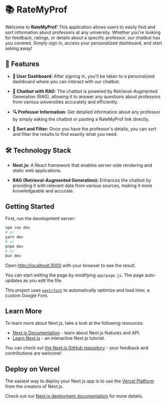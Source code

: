 # 📚 RateMyProf

Welcome to **RateMyProf**! This application allows users to easily find and sort information about professors at any university. Whether you're looking for feedback, ratings, or details about a specific professor, our chatbot has you covered. Simply sign in, access your personalized dashboard, and start asking away!

## 🚀 Features

- **🔐 User Dashboard:** After signing in, you'll be taken to a personalized dashboard where you can interact with our chatbot.

- **🤖 Chatbot with RAG:** The chatbot is powered by Retrieval-Augmented Generation (RAG), allowing it to answer any questions about professors from various universities accurately and efficiently.

- **🔍 Professor Information:** Get detailed information about any professor by simply asking the chatbot or pasting a RateMyProf link directly.

- **🔄 Sort and Filter:** Once you have the professor's details, you can sort and filter the results to find exactly what you need.

## 🛠️ Technology Stack

- **Next.js:** A React framework that enables server-side rendering and static web applications.

- **RAG (Retrieval-Augmented Generation):** Enhances the chatbot by providing it with relevant data from various sources, making it more knowledgeable and accurate.

## Getting Started

First, run the development server:

```bash
npm run dev
# or
yarn dev
# or
pnpm dev
# or
bun dev
```

Open [http://localhost:3000](http://localhost:3000) with your browser to see the result.

You can start editing the page by modifying `app/page.js`. The page auto-updates as you edit the file.

This project uses [`next/font`](https://nextjs.org/docs/basic-features/font-optimization) to automatically optimize and load Inter, a custom Google Font.

## Learn More

To learn more about Next.js, take a look at the following resources:

- [Next.js Documentation](https://nextjs.org/docs) - learn about Next.js features and API.
- [Learn Next.js](https://nextjs.org/learn) - an interactive Next.js tutorial.

You can check out [the Next.js GitHub repository](https://github.com/vercel/next.js/) - your feedback and contributions are welcome!

## Deploy on Vercel

The easiest way to deploy your Next.js app is to use the [Vercel Platform](https://vercel.com/new?utm_medium=default-template&filter=next.js&utm_source=create-next-app&utm_campaign=create-next-app-readme) from the creators of Next.js.

Check out our [Next.js deployment documentation](https://nextjs.org/docs/deployment) for more details.

